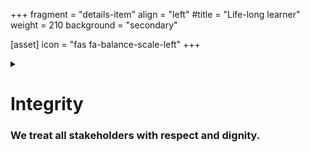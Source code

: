 +++
fragment = "details-item"
align = "left"
#title = "Life-long learner"
weight = 210
background = "secondary"

[asset]
  icon = "fas fa-balance-scale-left"
+++

<details>
<summary>

# Integrity
### We treat all stakeholders with respect and dignity.

</summary>

***

We believe in the whole individual and all that comes with them. Building literacy and essential skills can not be separated from the other aspects of an individual's dynamics and development. In order to make this happen, we collaborate with local organizations that support our community in different ways. From mental health and family and children’s services to cultural groups and neighbourhood associations, we work together to support individuals and families as a whole. 

The holistic approach of attending programs and accessing resources, as an individual or with others, creates an experience that fosters a cycle of learning, collective growth and responsibility for more than one generation.

</details>